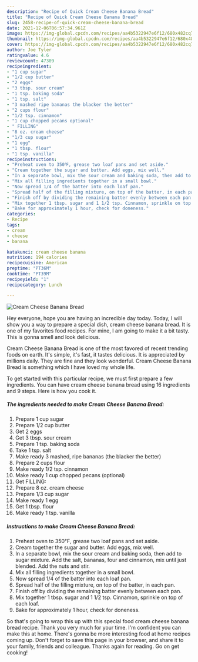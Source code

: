 ```yaml
---
description: "Recipe of Quick Cream Cheese Banana Bread"
title: "Recipe of Quick Cream Cheese Banana Bread"
slug: 2458-recipe-of-quick-cream-cheese-banana-bread
date: 2021-12-06T06:57:34.961Z
image: https://img-global.cpcdn.com/recipes/aa4b5322947e6f12/680x482cq70/cream-cheese-banana-bread-recipe-main-photo.jpg
thumbnail: https://img-global.cpcdn.com/recipes/aa4b5322947e6f12/680x482cq70/cream-cheese-banana-bread-recipe-main-photo.jpg
cover: https://img-global.cpcdn.com/recipes/aa4b5322947e6f12/680x482cq70/cream-cheese-banana-bread-recipe-main-photo.jpg
author: Joe Tyler
ratingvalue: 4.6
reviewcount: 47309
recipeingredient:
- "1 cup sugar"
- "1/2 cup butter"
- "2 eggs"
- "3 tbsp. sour cream"
- "1 tsp. baking soda"
- "1 tsp. salt"
- "3 mashed ripe bananas the blacker the better"
- "2 cups flour"
- "1/2 tsp. cinnamon"
- "1 cup chopped pecans optional"
- " FILLING"
- "8 oz. cream cheese"
- "1/3 cup sugar"
- "1 egg"
- "1 tbsp. flour"
- "1 tsp. vanilla"
recipeinstructions:
- "Preheat oven to 350℉, grease two loaf pans and set aside."
- "Cream together the sugar and butter. Add eggs, mix well."
- "In a separate bowl, mix the sour cream and baking soda, then add to sugar mixture. Add the salt, bananas, four and cinnamon, mix until just blended. Add the nuts and stir."
- "Mix all filling ingredients together in a small bowl."
- "Now spread 1/4 of the batter into each loaf pan."
- "Spread half of the filling mixture, on top of the batter, in each pan."
- "Finish off by dividing the remaining batter evenly between each pan."
- "Mix together 1 tbsp. sugar and 1 1/2 tsp. Cinnamon, sprinkle on top of each loaf."
- "Bake for approximately 1 hour, check for doneness."
categories:
- Recipe
tags:
- cream
- cheese
- banana

katakunci: cream cheese banana 
nutrition: 194 calories
recipecuisine: American
preptime: "PT36M"
cooktime: "PT39M"
recipeyield: "1"
recipecategory: Lunch

---
```



![Cream Cheese Banana Bread](https://img-global.cpcdn.com/recipes/aa4b5322947e6f12/680x482cq70/cream-cheese-banana-bread-recipe-main-photo.jpg)

Hey everyone, hope you are having an incredible day today. Today, I will show you a way to prepare a special dish, cream cheese banana bread. It is one of my favorites food recipes. For mine, I am going to make it a bit tasty. This is gonna smell and look delicious.

Cream Cheese Banana Bread is one of the most favored of recent trending foods on earth. It's simple, it's fast, it tastes delicious. It is appreciated by millions daily. They are fine and they look wonderful. Cream Cheese Banana Bread is something which I have loved my whole life.




To get started with this particular recipe, we must first prepare a few ingredients. You can have cream cheese banana bread using 16 ingredients and 9 steps. Here is how you cook it.

<!--inarticleads1-->

##### The ingredients needed to make Cream Cheese Banana Bread:

1. Prepare 1 cup sugar
1. Prepare 1/2 cup butter
1. Get 2 eggs
1. Get 3 tbsp. sour cream
1. Prepare 1 tsp. baking soda
1. Take 1 tsp. salt
1. Make ready 3 mashed, ripe bananas (the blacker the better)
1. Prepare 2 cups flour
1. Make ready 1/2 tsp. cinnamon
1. Make ready 1 cup chopped pecans (optional)
1. Get  FILLING:
1. Prepare 8 oz. cream cheese
1. Prepare 1/3 cup sugar
1. Make ready 1 egg
1. Get 1 tbsp. flour
1. Make ready 1 tsp. vanilla




<!--inarticleads2-->

##### Instructions to make Cream Cheese Banana Bread:

1. Preheat oven to 350℉, grease two loaf pans and set aside.
1. Cream together the sugar and butter. Add eggs, mix well.
1. In a separate bowl, mix the sour cream and baking soda, then add to sugar mixture. Add the salt, bananas, four and cinnamon, mix until just blended. Add the nuts and stir.
1. Mix all filling ingredients together in a small bowl.
1. Now spread 1/4 of the batter into each loaf pan.
1. Spread half of the filling mixture, on top of the batter, in each pan.
1. Finish off by dividing the remaining batter evenly between each pan.
1. Mix together 1 tbsp. sugar and 1 1/2 tsp. Cinnamon, sprinkle on top of each loaf.
1. Bake for approximately 1 hour, check for doneness.




So that's going to wrap this up with this special food cream cheese banana bread recipe. Thank you very much for your time. I'm confident you can make this at home. There's gonna be more interesting food at home recipes coming up. Don't forget to save this page in your browser, and share it to your family, friends and colleague. Thanks again for reading. Go on get cooking!
